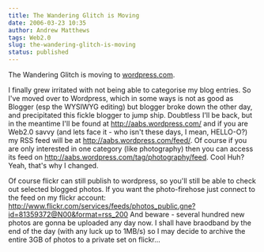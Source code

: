 ```yaml
---
title: The Wandering Glitch is Moving
date: 2006-03-23 10:35
author: Andrew Matthews
tags: Web2.0
slug: the-wandering-glitch-is-moving
status: published
---
```


The Wandering Glitch is moving to [wordpress.com](http://www.wordpress.com).

I finally grew irritated with not being able to categorise my blog entries. So I've moved over to Wordpress, which in some ways is not as good as Blogger (esp the WYSIWYG editing) but blogger broke down the other day, and precipitated this fickle blogger to jump ship. Doubtless I'll be back, but in the meantime I'll be found at <http://aabs.wordpress.com/> and if you are Web2.0 savvy (and lets face it - who isn't these days, I mean, HELLO-O?) my RSS feed will be at <http://aabs.wordpress.com/feed/>. Of course if you are only interested in one category (like photography) then you can access its feed on <http://aabs.wordpress.com/tag/photography/feed>. Cool Huh? Yeah, that's why I changed.

Of course flickr can still publish to wordpress, so you'll still be able to check out selected blogged photos. If you want the photo-firehose just connect to the feed on my flickr account: <http://www.flickr.com/services/feeds/photos_public.gne?id=81359372@N00&format=rss_200> And beware - several hundred new photos are gonna be uploaded any day now. I shall have braodband by the end of the day (with any luck up to 1MB/s) so I may decide to archive the entire 3GB of photos to a private set on flickr...
